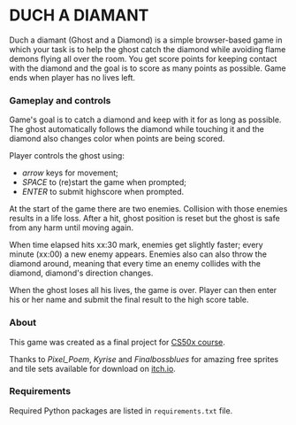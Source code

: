 # DUCH A DIAMANT

Duch a diamant (Ghost and a Diamond) is a simple browser-based game in which your task is to help the ghost catch the diamond while avoiding flame demons flying all over the room. You get score points for keeping contact with the diamond and the goal is to score as many points as possible. Game ends when player has no lives left.

### Gameplay and controls
Game's goal is to catch a diamond and keep with it for as long as possible. The ghost automatically follows the diamond while touching it and the diamond also changes color when points are being scored.

Player controls the ghost using:
-   *arrow* keys for movement;
-   *SPACE* to (re)start the game when prompted;
-   *ENTER* to submit highscore when prompted.

At the start of the game there are two enemies. Collision with those enemies results in a life loss. After a hit, ghost position is reset but the ghost is safe from any harm until moving again.

When time elapsed hits xx:30 mark, enemies get slightly faster; every minute (xx:00) a new enemy appears. Enemies also can also throw the diamond around, meaning that every time an enemy collides with the diamond, diamond's direction changes.

When the ghost loses all his lives, the game is over. Player can then enter his or her name and submit the final result to the high score table.

### About
This game was created as a final project for [CS50x course](https://cs50.harvard.edu/x/2020/).

Thanks to *Pixel_Poem*, *Kyrise* and *Finalbossblues* for amazing free sprites and tile sets available for download on [itch.io](http://itch.io/).

### Requirements
Required Python packages are listed in `requirements.txt` file.
